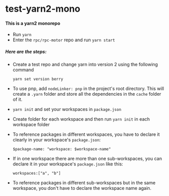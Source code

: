 # test-yarn2-mono

#### This is a yarn2 monorepo

* Run `yarn`
* Enter the `rpc/rpc-motor` repo and run `yarn start`

##### Here are the steps:

* Create a test repo and change yarn into version 2 using the following command

  ```yarn set version berry```

* To use pnp, add `nodeLinker: pnp` in the project's root directory. This will create a `.yarn` folder and store all the dependencies in the `cache` folder of it.

* `yarn init` and set your workspaces in `package.json`

* Create folder for each workspace and then run `yarn init` in each workspace folder

* To reference packages in different workspaces, you have to declare it clearly in your workspace's   `package.json`:
  
  ```$package-name: "workspace: $workspace-name"```

* If in one workspace there are more than one sub-workspaces, you can declare it in your workspace's `package.json` like this:
  
  ```workspaces:["a", "b"]```

* To reference packages in different sub-workspaces but in the same workspace, you don't have to declare the workspace name again.
